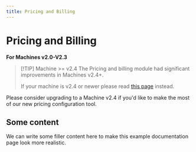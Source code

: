 ```yaml
---
title: Pricing and Billing
---
```


# Pricing and Billing <Badge type="tip" text="< v2.4" />

**For Machines v2.0-V2.3**

> [!TIP] Machine >= v2.4
> The Pricing and billing module had significant improvements in Machines v2.4+.
>
> If your machine is v2.4 or newer please read [this page](pricing) instead.

Please consider upgrading to a Machine v2.4 if you'd like to make the most of our new pricing configuration tool.

## Some content

We can write some filler content here to make this example documentation page look more realistic.